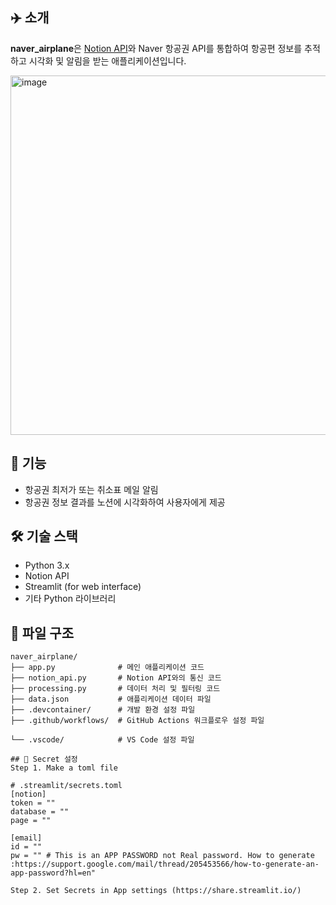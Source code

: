 

## ✈️ 소개

**naver_airplane**은 [Notion API](https://www.notion.so/)와 Naver 항공권 API를 통합하여 항공편 정보를 추적하고 시각화 및 알림을 받는 애플리케이션입니다.

<img width="786" height="575" alt="image" src="https://github.com/user-attachments/assets/8ddc6e99-20ee-4bdf-be1d-e1b0162683e5" />

## 🚀 기능

- 항공권 최저가 또는 취소표 메일 알림
- 항공권 정보 결과를 노션에 시각화하여 사용자에게 제공

## 🛠️ 기술 스택

- Python 3.x
- Notion API
- Streamlit (for web interface)
- 기타 Python 라이브러리

## 📁 파일 구조

```text
naver_airplane/
├── app.py              # 메인 애플리케이션 코드
├── notion_api.py       # Notion API와의 통신 코드
├── processing.py       # 데이터 처리 및 필터링 코드
├── data.json           # 애플리케이션 데이터 파일
├── .devcontainer/      # 개발 환경 설정 파일
├── .github/workflows/  # GitHub Actions 워크플로우 설정 파일

└── .vscode/            # VS Code 설정 파일

## 📁 Secret 설정
Step 1. Make a toml file

# .streamlit/secrets.toml
[notion]
token = ""
database = ""
page = ""

[email]
id = ""
pw = "" # This is an APP PASSWORD not Real password. How to generate :https://support.google.com/mail/thread/205453566/how-to-generate-an-app-password?hl=en"

Step 2. Set Secrets in App settings (https://share.streamlit.io/)
